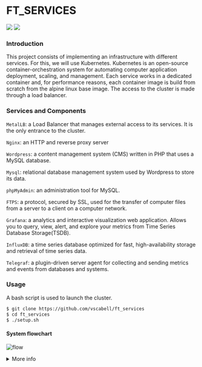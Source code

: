 # FT_SERVICES
![](https://img.shields.io/badge/Kubernetes-darkblue)
![](https://img.shields.io/badge/Docker-blue)


### Introduction

This project consists of implementing an infrastructure with different services. For this, we will use Kubernetes.
Kubernetes is an open-source container-orchestration system for automating computer application deployment, scaling, and management.
Each service works in a dedicated container and, for performance reasons, each container image is build from scratch from the alpine linux base image.
The access to the cluster is made through a load balancer.


### Services and Components

`MetalLB`: a Load Balancer that manages external access to its services. It is the only entrance to the cluster.

`Nginx`: an HTTP and reverse proxy server

`Wordpress`: a content management system (CMS) written in PHP that uses a MySQL database.

`Mysql`: relational database management system used by Wordpress to store its data.

`phpMyAdmin`: an administration tool for MySQL.

`FTPS`: a protocol, secured by SSL, used for the transfer of computer files from a server to a client on a computer network.

`Grafana`: a analytics and interactive visualization web application. Allows you to query, view, alert, and explore your metrics from Time Series Database Storage(TSDB).

`InfluxDB`: a time series database optimized for fast, high-availability storage and retrieval of time series data.

`Telegraf`: a plugin-driven server agent for collecting and sending metrics and events from databases and systems.


### Usage

A bash script is used to launch the cluster.

```bash
$ git clone https://github.com/vscabell/ft_services
$ cd ft_services
$ ./setup.sh
```

#### System flowchart

![flow](https://user-images.githubusercontent.com/56961723/120088927-fbc7c700-c0cb-11eb-8da9-b44a80f7f85e.png)




<details>
  <summary>More info</summary>

  ##### Terminal
  ![terminal](https://user-images.githubusercontent.com/56961723/120122211-d98e8180-c17d-11eb-81cf-236ef3e1cb37.jpg)

  ##### Kubernetes Dashboard
  ![kubernetes_dash](https://user-images.githubusercontent.com/56961723/120122213-db584500-c17d-11eb-8325-5ec126bace6e.jpg)

  ##### Nginx Index
  ![index](https://user-images.githubusercontent.com/56961723/120122206-d4313700-c17d-11eb-9e39-dac739a839a4.jpg)

  ##### Wordpress
  ![word](https://user-images.githubusercontent.com/56961723/120122218-ddba9f00-c17d-11eb-9c1b-6bc18a42f5e1.jpg)

  ##### PhpMyAdmin
  ![php](https://user-images.githubusercontent.com/56961723/120122216-dc897200-c17d-11eb-89d0-fbc6c3bc2715.jpg)

  ##### Grafana Dashboard
  ![dash](https://user-images.githubusercontent.com/56961723/120122208-d7c4be00-c17d-11eb-8296-d8b8e06608eb.jpg)
